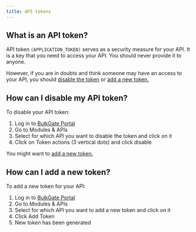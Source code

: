 ```yaml
---
title: API tokens
---
```


## What is an API token?
API token `(APPLICATION_TOKEN)` serves as a security measure for your API. It is a key that you need to access your API. You should never provide it to anyone. 

However, if you are in doubts and think someone may have an access to your API, you should [disable the token](https://github.com/BulkGate/help/blob/master/docs/api-administration.md#how-can-i-disable-my-api-token) or [add a new token.](#how-can-i-add-a-new-token) 

## How can I disable my API token?
To disable your API token:
1.	Log in to [BulkGate Portal](https://portal.bulkgate.com)
2.	Go to Modules & APIs
3.	Select for which API you want to disable the token and click on it
4.	Click on Token actions (3 vertical dots) and click disable

You might want to [add a new token.](#how-can-i-add-a-new-token)

## How can I add a new token?
To add a new token for your API:
1.	Log in to [BulkGate Portal](https://portal.bulkgate.com)
2.	Go to Modules & APIs
3.	Select for which API you want to add a new token and click on it
4.	Click Add Token
5.	New token has been generated
